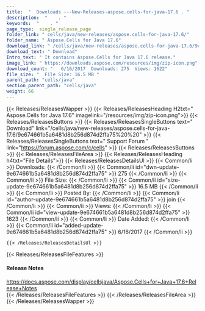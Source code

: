 ```yaml
---
title:  "  Downloads ---New-Releases-aspose.cells-for-java-17.6 . " 
description:  "    . " 
keywords:  "    . " 
page_type:  single_release_page
folder_link: " cells/java/new-releases/aspose.cells-for-java-17.6/"
folder_name: " Aspose.Cells for Java 17.6"
download_link: " /cells/java/new-releases/aspose.cells-for-java-17.6/9e674661b5a6481d8b256d874d2ffa75"
download_text: " Download"
Intro_text: " It contains Aspose.Cells for Java 17.6 release."
image_link: " https://downloads.aspose.com/resources/img/zip-icon.png"
download_count: "   6/16/2017  Downloads: 275  Views: 1622"
file_size: "  File Size: 16.5 MB "
parent_path: "cells/java"
section_parent_path: "cells/java"
weight: 66 
---
```


{{< Releases/ReleasesWapper >}}
  {{< Releases/ReleasesHeading H2txt=" Aspose.Cells for Java 17.6" imagelink="/resources/img/zip-icon.png">}}
  {{< Releases/ReleasesButtons >}}
    {{< Releases/ReleasesSingleButtons text=" Download" link="/cells/java/new-releases/aspose.cells-for-java-17.6/9e674661b5a6481d8b256d874d2ffa75%20%20" >}}
    {{< Releases/ReleasesSingleButtons text=" Support Forum " link="https://forum.aspose.com/c/cells" >}}
  {{< Releases/ReleasesButtons >}}
  {{< Releases/ReleasesFileArea >}}
    {{< Releases/ReleasesHeading h4txt="File Details">}}
    {{< Releases/ReleasesDetailsUl >}}
            {{< Common/li  >}} Downloads: {{< /Common/li >}} 
      {{< Common/li id="dwn-update-9e674661b5a6481d8b256d874d2ffa75" >}} 275 {{< /Common/li >}} 
      {{< Common/li  >}} File Size: {{< /Common/li >}} 
      {{< Common/li id="size-update-9e674661b5a6481d8b256d874d2ffa75" >}} 16.5 MB {{< /Common/li >}} 
      {{< Common/li  >}} Posted By: {{< /Common/li >}} 
      {{< Common/li id="author-update-9e674661b5a6481d8b256d874d2ffa75" >}} join {{< /Common/li >}} 
      {{< Common/li  >}} Views: {{< /Common/li >}} 
      {{< Common/li id="view-update-9e674661b5a6481d8b256d874d2ffa75" >}} 1623 {{< /Common/li >}} 
      {{< Common/li  >}} Date Added: {{< /Common/li >}} 
      {{< Common/li id="added-update-9e674661b5a6481d8b256d874d2ffa75" >}} 6/16/2017 {{< /Common/li >}} 

    {{< /Releases/ReleasesDetailsUl >}}

  {{< Releases/ReleasesFileFeatures >}}
      <h4>Release Notes</h4><div><a href="https://docs.aspose.com/display/cellsjava/Aspose.Cells+for+Java+17.6+Release+Notes">https://docs.aspose.com/display/cellsjava/Aspose.Cells+for+Java+17.6+Release+Notes</a></div>
  {{< /Releases/ReleasesFileFeatures >}}
 {{< /Releases/ReleasesFileArea >}}
{{< /Releases/ReleasesWapper >}}


